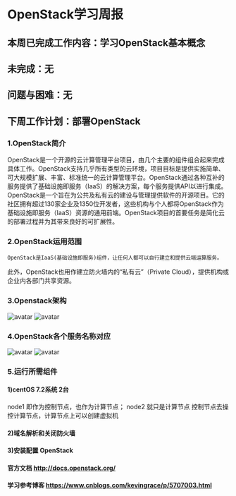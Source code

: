 
# OpenStack学习周报
## 本周已完成工作内容：学习OpenStack基本概念
## 未完成：无
## 问题与困难：无
## 下周工作计划：部署OpenStack
### 1.OpenStack简介
OpenStack是一个开源的云计算管理平台项目，由几个主要的组件组合起来完成具体工作。OpenStack支持几乎所有类型的云环境，项目目标是提供实施简单、可大规模扩展、丰富、标准统一的云计算管理平台。OpenStack通过各种互补的服务提供了基础设施即服务（IaaS）的解决方案，每个服务提供API以进行集成。
OpenStack是一个旨在为公共及私有云的建设与管理提供软件的开源项目。它的社区拥有超过130家企业及1350位开发者，这些机构与个人都将OpenStack作为基础设施即服务（IaaS）资源的通用前端。OpenStack项目的首要任务是简化云的部署过程并为其带来良好的可扩展性。
### 2.OpenStack运用范围
    OpenStack是IaaS(基础设施即服务)组件，让任何人都可以自行建立和提供云端运算服务。
此外，OpenStack也用作建立防火墙内的“私有云”（Private Cloud），提供机构或企业内各部门共享资源。

### 3.Openstack架构
![avatar](https://images2015.cnblogs.com/blog/907596/201608/907596-20160826095952507-1649071272.png)
![avatar](https://images2015.cnblogs.com/blog/907596/201608/907596-20160826100016851-888912023.png)
 
### 4.OpenStack各个服务名称对应
![avatar](https://images2015.cnblogs.com/blog/907596/201608/907596-20160826100103179-894439631.png)
![avatar](https://images2015.cnblogs.com/blog/907596/201608/907596-20160826100118507-1580173894.png)
### 5.运行所需组件
#### 1)centOS 7.2系统 2台 
node1 即作为控制节点，也作为计算节点；
node2 就只是计算节点
控制节点去操控计算节点，计算节点上可以创建虚拟机
#### 2)域名解析和关闭防火墙
#### 3)安装配置 OpenStack
#### 官方文档 http://docs.openstack.org/
#### 学习参考博客 https://www.cnblogs.com/kevingrace/p/5707003.html
